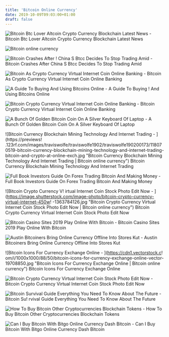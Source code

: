 ```yaml
---
title: 'Bitcoin Online Currency'
date: 2019-10-09T09:03:00+01:00
draft: false
---
```


![Bitcoin Btc Lover Altcoin Crypto Currency Blockchain Latest News - ](http://www.bitcoinbtclover.com/wp-content/uploads/2018/03/bitcoin-crypto-currency-news-logo-544x180.png "Bitcoin Btc Lover Altcoin Crypto Currency Blockchain Latest News | Bitcoin online currency") Bitcoin Btc Lover Altcoin Crypto Currency Blockchain Latest News

![Bitcoin online currency](https://d2v9y0dukr6mq2.cloudfront.net/video/thumbnail/r3NpKei5gizy8iatz/videoblocks-set-of-cryptocurrency-business-concept-of-worldwide-cryptocurrency-virtual-cryptocurrency-financial-technology-and-internet-money-exchange-rates-and-signs-bitcoin-litecoin-ripple-cardano_hzw-wfedm_thumbnail-full01.png "Bitcoin online currency") 

![Bitcoin Crashes After !   China S Btcc Decides To Stop Trading Amid - ](https://d1u4oo4rb13yy8.cloudfront.net/article-pgshvfcqju-1452915432.jpeg "Bitcoin Crashes After China S Btcc Decides To Stop Trading Amid | Bitcoin online currency") Bitcoin Crashes After China S Btcc Decides To Stop Trading Amid

![Bitcoin As Crypto Currency Virtual Internet Coin Online Banking - ](https://previews.123rf.com/images/akz/akz1812/akz181202377/113973460-bitcoin-as-crypto-currency-virtual-internet-coin-online-banking-and-shopping-digital-trades-electron.jpg "Bitcoin As Crypto Currency Virtual Internet Coin Online Banking | Bitcoin online currency") Bitcoin As Crypto Currency Virtual Internet Coin Online Banking

![A Guide To Buying And Using Bitcoins Online - ](https://www.thebalance.com/thmb/PwjpHywG8G-NUTTm49XkJKFGqe0=/2121x1414/filters:fill(auto,1)/bitcoin-Science-Picture-Co-583cbdad3df78c6f6ab6ef3d.jpg "A Guide To Buying And Using Bit!   coins Online | Bitcoin online currency") A Guide To Buying ! And Using Bitcoins Online

![Bitcoin Crypto Currency Virtual Internet Coin Online Banking - ](https://st4.depositphotos.com/1735158/21990/i/1600/depositphotos_219907106-stock-photo-bitcoin-crypto-currency-virtual-internet.jpg "Bitcoin Crypto Currency Virtual Internet Coin Online Banking | Bitcoin online currency") Bitcoin Crypto Currency Virtual Internet Coin Online Banking

![A Bunch Of Golden Bitcoin Coin On A Silver Keyboard Of Laptop - ](https://c8.alamy.com/comp/PNRH8F/a-bunch-of-golden-bitcoin-coin-on-a-silver-keyboard-of-laptop-virtual-cryptocurrency-concept-mining-of-bitcoins-online-bussiness-bitcoins-trading-PNRH8F.jpg "A Bunch Of Golden Bitcoin Coin On A Silver Keyboard Of Laptop | Bitcoin online currency") A Bunch Of Golden Bitcoin Coin On A Silver Keyboard Of Laptop

![Bitcoin Currency Blockchain Mining Technology And Internet Trading - ](https://previews!   .123rf.com/images/traviswolfe/traviswolfe1902/traviswolfe190200173/118070519-bitcoin-currency-blockchain-mining-technology-and-internet-trading-bitcoin-and-crypto-at-online-exch.jpg "Bitcoin Currency Blockchain Mining Technology And Internet Trading | Bitcoin online currency") Bitcoin Currency Blockchain Mining Technology And Internet Trading

![Full Book Investors Guide On Forex Trading Bitcoin And Making Money - ](https://image.isu.pub/190508084024-16188563ecf8a8c0408d0b4ec2df316f/jpg/page_1_thumb_large.jpg "Full Book Investors Guide On Forex Trading Bitcoin And Making Money | Bitcoin online currency") Full Book Investors Guide On Forex Trading Bitcoin And Making Money

![Bitcoin Crypto Currency V!   irtual Internet Coin Stock Photo Edit Now - ](https://image.shutterstock.com/image-photo/bitcoin-crypto-currency-virtual-internet-450w!   -1363784126.jpg "Bitcoin Crypto Currency Virtual Internet Coin Stock Photo Edit Now | Bitcoin online currency") Bitcoin Crypto Currency Virtual Internet Coin Stock Photo Edit Now

![Bitcoin Casino Sites 2019 Play Online With Bitcoin - ](https://www.cardschat.com/images/bitcoin-casino/bitcoin_casino.jpg "Bitcoin Casino Sites 2019 Play Online With Bitcoin | Bitcoin online currency") Bitcoin Casino Sites 2019 Play Online With Bitcoin

![Austin Bitcoiners Bring Online Currency Offline Into Stores Kut - ](https://www.kut.org/sites/kut/files/styles/x_large/public/201306/Bitcoin.jpg "Austin Bitcoiners Bring Online Currency Offline Into Stores Kut | Bitcoin online currency") Austin Bitcoiners Bring Online Currency Offline Into Stores Kut

![Bitcoin Icons For Currency Exchange Online - ](https://cdn1.vectorstock.c!   om/i/1000x1000/88/50/bitcoin-icons-for-currency-exchange-online-vector-19708850.jpg "Bitcoin Icons For Currency Exchange Online | Bitcoin online currency") Bitcoin Icons For Currency Exchange Online

![Bitcoin Crypto Currency Virtual Internet Coin Stock Photo Edit Now - ](https://image.shutterstock.com/image-photo/bitcoin-crypto-currency-virtual-internet-450w-1306573171.jpg "Bitcoin Crypto Currency Virtual Internet Coin Stock Photo Edit Now | Bitcoin online currency") Bitcoin Crypto Currency Virtual Internet Coin Stock Photo Edit Now

![Bitcoin Survival Guide Everything You Need To Know About The Future - ](https://media.wired.com/photos/59330878d80dd005b42b0e23/master/w_1500,h_3235,c_limit/bitcoin-anatomy.jpg "Bitcoin Survival Guide Everything You !   Need To Know About The Future | Bitcoin online currency") Bitcoin Su! rvival Guide Everything You Need To Know About The Future

![How To Buy Bitcoin Other Cryptocurrencies Blockchain Tokens - ](https://media.blockchainhub.net/wp-content/uploads/2017/02/How-to-buy-cryptocurrency-copy.png "How To Buy Bitcoin Other Cryptocurrencies Blockchain Tokens | Bitcoin online currency") How To Buy Bitcoin Other Cryptocurrencies Blockchain Tokens

![Can I Buy Bitcoin With Bitgo Online Currency Dash Bitcoin - ](https://2h1m6vj9xu1rrk4z2df24lg5-wpengine.netdna-ssl.com/wp-content/uploads/2018/10/dash-730x438.jpg "Can I Buy Bitcoin With Bitgo Online Currency Dash Bitcoin | Bitcoin online currency") Can I Buy Bitcoin With Bitgo Online Currency Dash Bitcoin